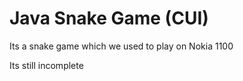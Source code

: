 # Java Snake Game (CUI)

Its a snake game which we used to play on Nokia 1100


Its still incomplete

